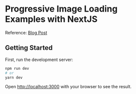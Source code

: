 # Progressive Image Loading Examples with NextJS

Reference: [Blog Post](https://www.yzlow.com/progressive-image-loading-with-nextjs/)

## Getting Started

First, run the development server:

```bash
npm run dev
# or
yarn dev
```

Open [http://localhost:3000](http://localhost:3000) with your browser to see the result.
